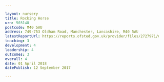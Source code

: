 ```yaml
---

layout: nursery
title: Rocking Horse
urn: 503148
postcode: M40 5AU
address: 749-753 Oldham Road, Manchester, Lancashire, M40 5AU
latestReportUrl: https://reports.ofsted.gov.uk/provider/files/2727971/urn/503148.pdf
teaching: 3
development: 4
leadership: 4
outcomes: 3
overall: 4
date: 01 April 2018 
datePublish: 12 September 2017

---
```

